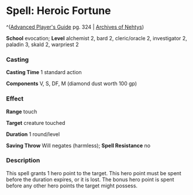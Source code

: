 # Spell: Heroic Fortune

^([Advanced Player's Guide][ss-heroic-fortune] pg. 324 | [Archives of Nehtys][sn-heroic-fortune])

**School** evocation; **Level** alchemist 2, bard 2, cleric/oracle 2, investigator 2, paladin 3, skald 2, warpriest 2

### Casting

**Casting Time** 1 standard action

**Components** V, S, DF, M (diamond dust worth 100 gp)

### Effect

**Range** touch

**Target** creature touched

**Duration** 1 round/level

**Saving Throw** Will negates (harmless); **Spell Resistance** no

### Description

This spell grants 1 hero point to the target. This hero point must be spent before the duration expires, or it is lost. The bonus hero point is spent before any other hero points the target might possess.

[ss-heroic-fortune]: http://paizo.com/pathfinderRPG/v57
[sn-heroic-fortune]: http://www.archivesofnethys.com/SpellDisplay.aspx?ItemName=Heroic%20Fortune